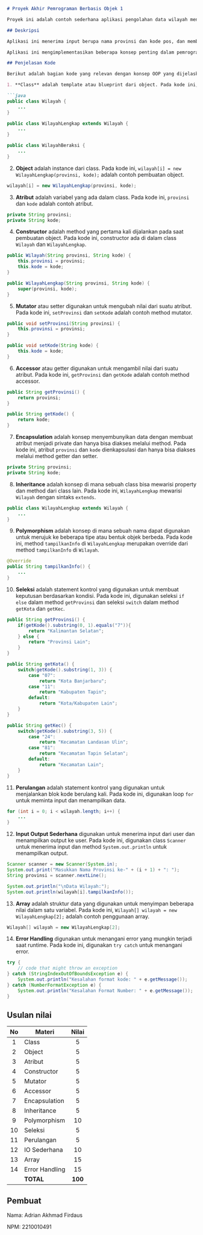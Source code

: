 ```markdown
# Proyek Akhir Pemrograman Berbasis Objek 1

Proyek ini adalah contoh sederhana aplikasi pengolahan data wilayah menggunakan Java sebagai tugas akhir dari mata kuliah pemrograman berbasis objek 1.

## Deskripsi

Aplikasi ini menerima input berupa nama provinsi dan kode pos, dan memberikan output berupa informasi detail dari kode pos tersebut seperti nama provinsi, kota/kabupaten, dan kecamatan.

Aplikasi ini mengimplementasikan beberapa konsep penting dalam pemrograman berorientasi objek (OOP) seperti Class, Object, Atribut, Method Constructor, Method Mutator, Method Accessor, Encapsulation, Inheritance, Overloading, Overriding, Seleksi, Perulangan, IO Sederhana, Array, dan Error Handling.

## Penjelasan Kode

Berikut adalah bagian kode yang relevan dengan konsep OOP yang dijelaskan:

1. **Class** adalah template atau blueprint dari object. Pada kode ini, `Wilayah`, `WilayahLengkap`, dan `WilayahBeraksi` adalah contoh dari class.

```java
public class Wilayah {
    ...
}

public class WilayahLengkap extends Wilayah {
    ...
}

public class WilayahBeraksi {
    ...
}
```

2. **Object** adalah instance dari class. Pada kode ini, `wilayah[i] = new WilayahLengkap(provinsi, kode);` adalah contoh pembuatan object.

```java
wilayah[i] = new WilayahLengkap(provinsi, kode);
```

3. **Atribut** adalah variabel yang ada dalam class. Pada kode ini, `provinsi` dan `kode` adalah contoh atribut.

```java
private String provinsi;
private String kode;
```

4. **Constructor** adalah method yang pertama kali dijalankan pada saat pembuatan object. Pada kode ini, constructor ada di dalam class `Wilayah` dan `WilayahLengkap`.

```java
public Wilayah(String provinsi, String kode) {
    this.provinsi = provinsi;
    this.kode = kode;
}

public WilayahLengkap(String provinsi, String kode) {
    super(provinsi, kode);
}
```

5. **Mutator** atau setter digunakan untuk mengubah nilai dari suatu atribut. Pada kode ini, `setProvinsi` dan `setKode` adalah contoh method mutator.

```java
public void setProvinsi(String provinsi) {
    this.provinsi = provinsi;
}

public void setKode(String kode) {
    this.kode = kode;
}
```

6. **Accessor** atau getter digunakan untuk mengambil nilai dari suatu atribut. Pada kode ini, `getProvinsi` dan `getKode` adalah contoh method accessor.

```java
public String getProvinsi() {
    return provinsi;
}

public String getKode() {
    return kode;
}
```

7. **Encapsulation** adalah konsep menyembunyikan data dengan membuat atribut menjadi private dan hanya bisa diakses melalui method. Pada kode ini, atribut `provinsi` dan `kode` dienkapsulasi dan hanya bisa diakses melalui method getter dan setter.

```java
private String provinsi;
private String kode;
```

8. **Inheritance** adalah konsep di mana sebuah class bisa mewarisi property dan method dari class lain. Pada kode ini, `WilayahLengkap` mewarisi `Wilayah` dengan sintaks `extends`.

```java
public class WilayahLengkap extends Wilayah {
    ...
}
```

9. **Polymorphism** adalah konsep di mana sebuah nama dapat digunakan untuk merujuk ke beberapa tipe atau bentuk objek berbeda. Pada kode ini, method `tampilkanInfo` di `WilayahLengkap` merupakan override dari method `tampilkanInfo` di `Wilayah`.

```java
@Override
public String tampilkanInfo() {
    ...
}
```

10. **Seleksi** adalah statement kontrol yang digunakan untuk membuat keputusan berdasarkan kondisi. Pada kode ini, digunakan seleksi `if else` dalam method `getProvinsi` dan seleksi `switch` dalam method `getKota` dan `getKec`.

```java
public String getProvinsi() {
    if(getKode().substring(0, 1).equals("7")){
        return "Kalimantan Selatan";
    } else {
        return "Provinsi Lain";
    }
}

public String getKota() {
    switch(getKode().substring(1, 3)) {
        case "07":
            return "Kota Banjarbaru";
        case "11":
            return "Kabupaten Tapin";
        default:
            return "Kota/Kabupaten Lain";
    }
}

public String getKec() {
    switch(getKode().substring(3, 5)) {
        case "24":
            return "Kecamatan Landasan Ulin";
        case "81":
            return "Kecamatan Tapin Selatan";
        default:
            return "Kecamatan Lain";
    }
}
```

11. **Perulangan** adalah statement kontrol yang digunakan untuk menjalankan blok kode berulang kali. Pada kode ini, digunakan loop `for` untuk meminta input dan menampilkan data.

```java
for (int i = 0; i < wilayah.length; i++) {
    ...
}
```

12. **Input Output Sederhana** digunakan untuk menerima input dari user dan menampilkan output ke user. Pada kode ini, digunakan class `Scanner` untuk menerima input dan method `System.out.println` untuk menampilkan output.

```java
Scanner scanner = new Scanner(System.in);
System.out.print("Masukkan Nama Provinsi ke-" + (i + 1) + ": ");
String provinsi = scanner.nextLine();

System.out.println("\nData Wilayah:");
System.out.println(wilayah[i].tampilkanInfo());
```

13. **Array** adalah struktur data yang digunakan untuk menyimpan beberapa nilai dalam satu variabel. Pada kode ini, `Wilayah[] wilayah = new WilayahLengkap[2];` adalah contoh penggunaan array.

```java
Wilayah[] wilayah = new WilayahLengkap[2];
```

14. **Error Handling** digunakan untuk menangani error yang mungkin terjadi saat runtime. Pada kode ini, digunakan `try catch` untuk menangani error.

```java
try {
    // code that might throw an exception
} catch (StringIndexOutOfBoundsException e) {
    System.out.println("Kesalahan format kode: " + e.getMessage());
} catch (NumberFormatException e) {
    System.out.println("Kesalahan Format Number: " + e.getMessage());
}
```

## Usulan nilai

| No  | Materi         |  Nilai  |
| :-: | -------------- | :-----: |
|  1  | Class          |    5    |
|  2  | Object         |    5    |
|  3  | Atribut        |    5    |
|  4  | Constructor    |    5    |
|  5  | Mutator        |    5    |
|  6  | Accessor       |    5    |
|  7  | Encapsulation  |    5    |
|  8  | Inheritance    |    5    |
|  9  | Polymorphism   |   10    |
| 10  | Seleksi        |    5    |
| 11  | Perulangan     |    5    |
| 12  | IO Sederhana   |   10    |
| 13  | Array          |   15    |
| 14  | Error Handling |   15    |
|     | **TOTAL**      | **100** |

## Pembuat

Nama: Adrian Akhmad Firdaus

NPM: 2210010491
```
